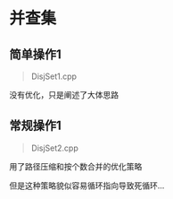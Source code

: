 # 并查集

## 简单操作1

> DisjSet1.cpp

没有优化，只是阐述了大体思路

## 常规操作1

> DisjSet2.cpp

用了路径压缩和按个数合并的优化策略

但是这种策略貌似容易循环指向导致死循环...